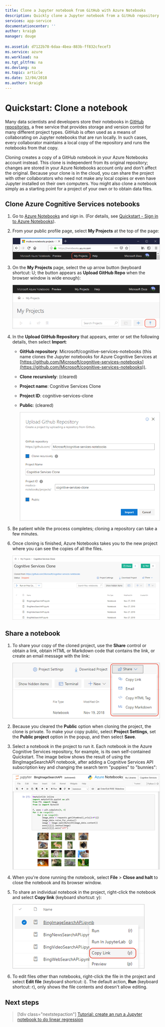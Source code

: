 ```yaml
---
title: Clone a Jupyter notebook from GitHub with Azure Notebooks
description: Quickly clone a Jupyter notebook from a GitHub repository and run it in your Azure Notebooks account.
services: app-service
documentationcenter: ''
author: kraigb
manager: douge

ms.assetid: d7122b78-6daa-4bea-883b-ff832cfecef3
ms.service: azure
ms.workload: na
ms.tgt_pltfrm: na
ms.devlang: na
ms.topic: article
ms.date: 12/04/2018
ms.author: kraigb
---
```


# Quickstart: Clone a notebook

Many data scientists and developers store their notebooks in [GitHub repositories](https://github.com), a free service that provides storage and version control for many different project types. GitHub is often used as a means of collaborating on Jupyter notebooks that are run locally. In such cases, every collaborator maintains a local copy of the repository and runs the notebooks from that copy.

Cloning creates a copy of a GitHub notebook in your Azure Notebooks account instead. This clone is independent from its original repository; changes are stored in your Azure Notebooks account only and don't affect the original. Because your clone is in the cloud, you can share the project with other collaborators who need not make any local copies or even have Jupyter installed on their own computers. You might also clone a notebook simply as a starting point for a project of your own or to obtain data files.

## Clone Azure Cognitive Services notebooks

1. Go to [Azure Notebooks](https://notebooks.azure.com) and sign in. (For details, see [Quickstart - Sign in to Azure Notebooks](quickstart-sign-in-azure-notebooks.md)).

1. From your public profile page, select **My Projects** at the top of the page:

    ![My Projects link on the top of the browser window](media/quickstarts/my-projects-link.png)

1. On the **My Projects** page, select the up arrow button (keyboard shortcut: U; the button appears as **Upload GitHub Repo** when the browser window is wide enough):

    ![Upload GitHub Repo command on My Projects page](media/quickstarts/upload-github-repo-command.png)

1. In the **Upload GitHub Repository** that appears, enter or set the following details, then select **Import**:

   - **GitHub repository**: Microsoft/cognitive-services-notebooks (this name clones the Jupyter notebooks for Azure Cognitive Services at [https://github.com/Microsoft/cognitive-services-notebooks](https://github.com/Microsoft/cognitive-services-notebooks)).
   - **Clone recursively**: (cleared)
   - **Project name**: Cognitive Services Clone
   - **Project ID**: cognitive-services-clone
   - **Public**: (cleared)

     ![Upload GitHub Repo popup to collect repo information](media/quickstarts/upload-github-repo-popup.png)

1. Be patient while the process completes; cloning a repository can take a few minutes.

1. Once cloning is finished, Azure Notebooks takes you to the new project where you can see the copies of all the files.

    [![](media/quickstarts/completed-clone.png "View of a completed clone")](media/quickstarts/completed-clone.png#lightbox)

## Share a notebook

1. To share your copy of the cloned project, use the **Share** control or obtain a link, obtain HTML or Markdown code that contains the link, or create an email message with the link:

    ![Project share command](media/quickstarts/share-project-command.png)

1. Because you cleared the **Public** option when cloning the project, the clone is private. To make your copy public, select **Project Settings**, set the **Public project** option in the popup, and then select **Save**.

1. Select a notebook in the project to run it. Each notebook in the Azure Cognitive Services repository, for example, is its own self-contained Quickstart. The image below shows the result of using the BingImageSearchAPI notebook, after adding a Cognitive Services API subscription key and changing the search term "puppies" to "bunnies":

    ![Running Jupyter notebook cloned from GitHub](media/quickstarts/clone-notebook-result.png)

1. When you're done running the notebook, select **File** > **Close and halt** to close the notebook and its browser window.

1. To share an individual notebook in the project, right-click the notebook and select **Copy link** (keyboard shortcut: y):

    ![Context menu command to copy a link to an individual notebook](media/quickstarts/copy-link-to-individual-notebook.png)

1. To edit files other than notebooks, right-click the file in the project and select **Edit file** (keyboard shortcut: i). The default action, **Run** (keyboard shortcut: r), only shows the file contents and doesn't allow editing.

## Next steps

> [!div class="nextstepaction"]
> [Tutorial: create an run a Jupyter notebook to do linear regression](tutorial-create-run-jupyter-notebook.md)
